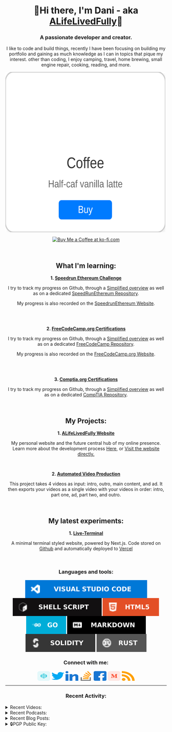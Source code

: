 <h1 align="center">👋Hi there, I'm Dani - aka <a href="https://links.alifelivedfully.com">ALifeLivedFully</a>👋</h1>
<h3 align="center">A passionate developer and creator.</h3>
<p align="center">I like to code and build things, recently I have been focusing on building my portfolio and gaining as much knowledge as I can in topics that pique my interest. other than coding, I enjoy camping, travel, home brewing, small engine repair, cooking, reading, and more.</p>

<img align="center" src="Images/card.svg" alt="alifelivedfully" height="500" width="500" />

<br/>
<p align="center">
<a href='https://ko-fi.com/J3J8FMBMJ' target='_blank'><img height='36' style='border:0px;height:36px;' src='https://storage.ko-fi.com/cdn/kofi5.png?v=6' border='0' alt='Buy Me a Coffee at ko-fi.com' /></a>
</p>


<br/>
<h2 align="center">What I'm learning:</h2>
<p align="center"><b>1. <a href='https://speedrunethereum.com/'>Speedrun Ethereum Challenge</a></b></p> 
<p align="center">I try to track my progress on Github, through a <a href='https://github.com/ALifeLivedFully/ALifeLivedFully/blob/main/Progress/SpeedRunEthereum-Progress.md'>Simplified overview</a> as well as on a dedicated <a href='https://github.com/ALifeLivedFully/SpeedRunEthereum'>SpeedRunEthereum Repository</a>.</p>
<p align="center">My progress is also recorded on the <a href='https://speedrunethereum.com/builders/0x70B5901f6cFEFb514dBe1656c08fA1b875F28E96'>SpeedrunEthereum Website</a>.</p>
</br>
</br>
<p align="center"><b>
  2. <a href='https://www.freecodecamp.org/'>FreeCodeCamp.org Certifications</a></b></p>
  <p align="center">I try to track my progress on Github, through a <a href='https://github.com/ALifeLivedFully/ALifeLivedFully/blob/main/Progress/FreeCodeCamp-Progress.md'>Simplified overview</a> as well as on a dedicated <a href='https://github.com/ALifeLivedFully/FreeCodeCamp'>FreeCodeCamp Repository</a>.</p>  
  <p align="center">My progress is also recorded on the <a href='https://www.freecodecamp.org/alifelivedfully'>FreeCodeCamp.org Website</a>.</p>
</br>
</br>
<p align="center"><b>
  3. <a href='https://www.comptia.org/certifications'>Comptia.org Certifications</a></b></p>
  <p align="center">I try to track my progress on Github, through a <a href='https://github.com/ALifeLivedFully/ALifeLivedFully/blob/main/Progress/CompTIA-Progress.md'>Simplified overview</a> as well as on a dedicated <a href='https://github.com/ALifeLivedFully/CompTIA'>CompTIA Repository</a>.
</p>
<br/>


<h2 align="center">My Projects:</h2>
<p align="center"><b>
1. <a href='https://www.ALifeLivedFully.com/'>ALifeLivedFully Website</a></b></p> 
<p align="center">My personal website and the future central hub of my online presence. 
  <br/>
  Learn more about the development process <a href='https://github.com/ALifeLivedFully-Domain'>Here</a>, or <a href='https://www.ALifeLivedFully.com/'>Visit the website directly.</a></p>  
<br/>  
<p align="center"><b>
2. <a href='https://www.Github.com/ALifeLivedFully/'>Automated Video Production</a></b></p> 
<p align="center">This project takes 4 videos as input: intro, outro, main content, and ad. It then exports your videos as a single video with your videos in order: intro, part one, ad, part two, and outro.
</p>
<br/>

<!--

<p align="center">2. <a href='https://www.Moneyshots.io/'>ALifeLivedFully.com</a>. An online hub for creators of adult content.
</p>

<p align="center">2. <a href='https://www.NiftyMiners.com/'>NiftyMiners.com</a>. A small resource management game simulating a mining colony.
</p>

<p align="center">2. <a href='https://www.ArtistsGuild.com/'>ArtistsGuild.com</a>. A platform for artists to more easily monitize their art and create a more profitable practice.
</p>


| My latest experiments: | My hobbies: |
| --- | --- |
| **Live-Terminal**, A minimal terminal styled website, powered by Next.js. Code stored on [Github](https://github.com/ALifeLivedFully/LiveTerm) and automatically deployed to [Vercel](https://live-term-alifelivedfully.vercel.app/) | Engine Maintenance |
-->


<h2 align="center">My latest experiments:</h2>
<p align="center"><b>1. <a href="https://live-term-alifelivedfully.vercel.app/">Live-Terminal</a></b></p>  
<p align="center">A minimal terminal styled website, powered by Next.js. Code stored on <a href="https://github.com/ALifeLivedFully/LiveTerm">Github</a> and automatically deployed to <a href="https://live-term-alifelivedfully.vercel.app/">Vercel</a></p>  
<br/>


<h3 align="center">Languages and tools:</h3>
<p align="center">
<a href="https://code.visualstudio.com/" target="blank"><img align="center" src="Images/VisualStudioCode.svg" alt="Visual Studio Code"/></a>
<a href="https://www.shellscript.sh/" target="blank"><img align="center" src="Images/shell_script.svg" alt="Shell script"/></a>
<a href="https://www.w3schools.com/html/" target="blank"><img align="center" src="Images/html5.svg" alt="HTML5"/></a>
<a href="https://go.dev/" target="blank"><img align="center" src="Images/golang.svg" alt="GoLang"/></a>
<a href="https://www.markdownguide.org/" target="blank"><img align="center" src="Images/markdown.svg" alt="Markdown"/></a>
<a href="https://soliditylang.org/" target="blank"><img align="center" src="Images/Solidity.svg" alt="Solidity"/></a>
<a href="https://www.rust-lang.org/" target="blank"><img align="center" src="Images/Rust.svg" alt="Rust"/></a>
</p>


<h3 align="center">Connect with me:</h3>
<p align="center">
<a href="https://codepen.io/alifelivedfully" target="blank"><img align="center" src="Images/codepen.svg" alt="alifelivedfully" height="30" width="40" /></a>
<a href="https://twitter.com/alifelivedfully" target="blank"><img align="center" src="Images/twitter.svg" alt="alifelivedfully" height="30" width="40" /></a>
<a href="https://linkedin.com/in/alifelivedfully" target="blank"><img align="center" src="Images/linked-in-alt.svg" alt="alifelivedfully" height="30" width="40" /></a>
<a href="https://stackoverflow.com/users/20210288" target="blank"><img align="center" src="Images/stack-overflow.svg" alt="20210288" height="30" width="40" /></a>
<a href="https://fb.com/alifelivedfully" target="blank"><img align="center" src="Images/facebook.svg" alt="alifelivedfully" height="30" width="40" /></a>
<a href="https://medium.com/@alifelivedfully" target="blank"><img align="center" src="Images/medium.svg" alt="@alifelivedfully" height="30" width="40" /></a>
<a href="https://medium.com/feed/@alifelivedfully" target="blank"><img align="center" src="Images/rss.svg" alt="https://medium.com/feed/@alifelivedfully" height="30" width="40" /></a>
</p>


--- 

<h3 align="center">Recent Activity:</h3>
<!-- <p align="center"> </p> -->
  
<details>
  <summary>Recent Videos:</summary>
<!-- YOUTUBE-POST-LIST:START -->

<!-- YOUTUBE-POST-LIST:END -->
<a href='https://www.youtube.com/@ALifeLivedFully'>See More Here...</a>
</details>

<details>
  <summary>Recent Podcasts:</summary>  
<!-- PODCAST-POST-LIST:START --><a href='https://podcasters.spotify.com/pod/show/alifelivedfully/episodes/Coming-soon-e1je4qa'>Coming soon...</a> <br><a href='https://podcasters.spotify.com/pod/show/alifelivedfully/episodes/ep-e1je51b'>ALifeLivedFully &lpar;Trailer&rpar;</a> <br><!-- PODCAST-POST-LIST:END -->
<a href='https://anchor.fm/alifelivedfully/'>See More Here...</a>
</details>

<details>
  <summary>Recent Blog Posts:</summary>
<!-- BLOG-POST-LIST:START -->
  
<!-- BLOG-POST-LIST:END -->
<a href='https://alifelivedfully.medium.com/'>See More Here...</a>
</details>

<details>
  <summary>🔒PGP Public Key:</summary>
  <p>To ensure private communication check <a href='https://keybase.io/alifelivedfully'>my Keybase.io</a> for my identitiy proofs and to get <a href='https://keybase.io/alifelivedfully/pgp_keys.asc'>my current public pgp key</a>.</p>
  

<pre><code>
-----BEGIN PGP PUBLIC KEY BLOCK-----
Comment: https://keybase.io/alifelivedfully
Version: Keybase Go 6.4.0 (linux)

xsFNBGe/ZD4BEACon4Cj3FMchixQAML/Q74qvq/3Tq+f2dT/udyDP0Gbfs5kjJsR
Jis21n0MMRF6cRdnC1Uj6bd55Q/Pu+IS7fIy7O2D5/9wGmTkgEZmHt4rUHdx/Ygn
rWrISlWs6ldXyPfNR2lfj68mh0fRK/L3qpTMVbvTc50+lHfV7pBML17h3fr2HB7o
dg0jALGaV2YdmHtrqQRO/NTjHltQhW6+c4bSGYWIRs0YyBvJD2hq2ViB/1iwO0f4
QS55qgOh6OVkaDxHq3qzqCiqf6RGvHFaLVDuwW2cOjyCKrfu3PKuslpJda716gra
sTJ/9oqIQDq5kMwbeNL0rxW5kbBsusWPi1f9Xy983x4nfZxahsR/uUEN7F9KT2g/
hqoLHqp+l3VLRMorXwLu0KE45yV+DNoiCPihm7HToX9aAsSYziMSnDu8oTfStshA
HH7pZqyLUaeXeyP2JzE3LfToSxL+eMNWbHS4+ODQWfxp+JFQmPRhIIX0EcbNDuC5
W3wdkI5GzPx9dGqO+Pw/Zu9S4mn7fQ5Ye4u+U46BACPlt95ZU1ogMz6t1kWfL/Of
27nUQqiEGSBU7UOqWdbtw1bkdlfGj7uB+06MFHXQ3w0G8F12/alaW0YycN5p4epL
Olwx1FFBeJ4M8J+b4O0fhYOZz3YA2l0RDwtCYzAKvBlshOOvbMTd4X4B+QARAQAB
zSlEYW5pIDxhbGlmZWxpdmVkZnVsbHkuYnVzaW5lc3NAZ21haWwuY29tPsLBdQQT
AQgAKQUCZ79kPgkQE7Gv7YdKnLECGwMFCR4TOAAECwcJAwUVCAoCAwQWAAECAACW
hRAAZVDh+jbrUEEx1cQny3UvOR2wEXNlMkZmzNNAgq3RqSL6y5pwFKLzGJIklAf2
pW/nCkkHl5uL05ozA4mF6PMI1k52VAr4m59mWwPsQlx+7yhjzhB4Knf7g7dt/yYu
sjZTMGiMshFT7h5z6K/PLQ8l/mlevfvfcrt1awl+IQE7WH2Nvq+MHpmYCC6IySju
m7UfjXYza6DxnLZ476i7eNGl0wsT/veWB8wXR69Ue0MWzA91l5X5XnwifhcFy+rH
DhB4ARTWc+3hxI3Bl9J0Ah5i+k2EHBkrL9Cs3M4YJq/uqBsSgKJtGrJ1KZf2kTno
x5SVpPr9SwdkpPL+1x7cjgs7zihOP/p/T7MkLhkzV8W+CSByq9im8lMrnN4pHTFU
WnSLEDnq2AHIeprtHhAYNjQgUHiSBoR+nA5i4c9AfEPfjKPg34F37Wn+MfeXgc2q
nb5NUdPN3moNz8sCnbZoRrjaDxd9u3bG+gRm2Ma+jymA0gn5eh+Uc4+YVRp/Ws9y
x+0IOozhkXeFg2Z4QHxFvNyjQVhBsMYiZewDZmVuIa1NNcnQqyM3yehYhkdTQpN1
S7gFj8j+aNcKc0IMtw7OB+0+Hbbt7iwJGfvYk5hlgPw4XbYEeo2cW7wQpHxZJJh/
pJqVUc58LA17MBIHhYC/cJlDFsIH1J30Tm+VqhSGlIPXF2zNH0RhbmkgPERhbmlA
YWxpZmVsaXZlZGZ1bGx5LmNvbT7CwXgEEwEIACwFAme/ZD4JEBOxr+2HSpyxAhsD
BQkeEzgAAhkBBAsHCQMFFQgKAgMEFgABAgAAzLQQACbU9HlBFAlQOgIA1B6OHCq4
RiGEf02B0i4abg6h62FVClYGLC17uwTixVFXKAOQXeYKGkpXZG62LSdABu9UZ8WQ
fNVc6L4ACXyxwa7w/M/fnlDPQhi/4cf4PY3ZXnxuUIlJmH9kP06D5z0RrjbG01th
gLDunHX6V2FsRpX0DACBBSkGGLEhX5zsSrQF8xQSv1ebIyQDmtYDrM5u0saVidfD
flkZcpJb8fGukz29Usb/x+pMwe5Xt1zUQZl+J5wi+N+Ogh74fJHattP2fVzw4JIr
Dn4FWdG6RY24oPvQV9PihAXWGDMttR6MmROoQRGvjpKW32xHXP7e/r9dAfoS/sGK
LRYUObIAbJWk9lO+cmujoSJEQ1QxqsQTMtjCqIBNL71wyBDtrP09jgbaPo7rcgWH
R4xOQ04p/PQMswKwpdoZbIujm0wSekjNgeDqdVGmXt0cDTOnK4/6iq4S0w/jE1rr
omi1lAc1Ip3JiYQFEoM873K8PI3afwk8xRZpyHihzxwFwClq8R7sJBjqqkFPABIq
pJc+PBciSKSXT1kGEGqoGC3fldgujii2pUqJVI1HocB6KTPFBu63walyouJFXdzN
qqXxk0uZqbkwCumfaqjziLwxtXBxewNwsb7UJPZ859855Txh7f+9Y+xt5Q70NUAH
0WT3b/NSrIwhBi974vw3zSVEYW5pIDxhbGlmZWxpdmVkZnVsbHlAcHJvdG9ubWFp
bC5jb20+wsF1BBMBCAApBQJnv2Q+CRATsa/th0qcsQIbAwUJHhM4AAQLBwkDBRUI
CgIDBBYAAQIAANOqEABhgKR1W2aPPDtxoh0ehZEOndtIo8bj+TGiesoOO6YXBCth
uHsRwd828Vmm7ED75/p5x/rWCl8w6j9N4ityKoEZjG6JM1OT5jGv5Jgeiym+bhxv
L+CbmuOkjkhiyNsSW3NBW6OtQ2zTEJ4I80yAhuE9n2MpQAOVuyWfLWotrcOC8Xvg
GptB4Qwh2Szpn7/v4o94QhL/o5b6vWvZBa0K3XWJg1bOXf6RbkDLn29VVIA7v0sa
2UNd1JWZQnYid+0Iu0TVgkXyFnM2Gjyo8dfGPo/fz0Igeel88PIkkuoP9m9GET/x
MfRvmxMCqx4IqZt0kdlf6mHlWIRN0Rv70fe6ER/ARUfFblLbdTR9mJsW/oGq+fdl
KCYykb3nGKVJQe3WrvxTqfp6lJOfukSrvK2kr1+QyAu7KmLMhSktVgQdyYH0k46e
ZX9+QeYqw1O0Ds3PQgfRF8jFQ41x7S6jVjKRqmP9+4gp044sxW2caBxbXIWpQvQj
UvBxqzxB5Czvb8WAYImL6ZAMMiG/27ApuRMchsv2KdV8JvMoSCxWU8yI/0v8Y5CO
llug8fS/1hDOEFDYnYeDzoMZ07rxjclvFpGEYlSrJSSOYgKUM/z2hYEs6HVzE6Zf
pTAseCxrRuSlb9AHjZBTAbtLeph4GDr+yxAAr+nY74DfnU5g0SUQ5f0X3+JHzs0p
RGFuaSA8YWxpZmVsaXZlZGZ1bGx5LnBlcnNvbmFsQGdtYWlsLmNvbT7CwXUEEwEI
ACkFAme/ZD4JEBOxr+2HSpyxAhsDBQkeEzgABAsHCQMFFQgKAgMEFgABAgAArWcQ
AECviKIQTPDREn1esWYVLwWh6EhBQvi0L2D9V3cyL57qDlBP8mjsx3PPfBrKyU3Q
y7YLidur4HZMcEjSroXNksEALd4FDNjDzaLlv8xiMxfZI02Y8hUczAm6QtKhEiNC
RF5o4RHwemFGB5wVmX+McFDllQ4a53vsDHMzqK386fDbo+dtvryDnhOUK+ebvcHf
QNfmaGaKVo2kPkhPhnG/xqiUWjNFiQJJmkrEVDoJNB176hjQJTr65NlkZFjoNbSk
KQyxFdYDsVqmpA8JyCVSwY/hVIMrPz8MOJrH4plcuku9/gmsdi3/X6zicKZVuQKl
DRc/+qDHZu0scMntDySPXMW8Yeme1im8QtrLBJBSTMy5oYwMHhRNHt9c9YXIwBlK
rYkzJYCIWtO4nUcAK/v1fvEnxx0q36gB8UQa8X6SuAua//5i9GAp7KyP1P6wvB5f
s5042WfCiwXMbx+9zVXAKF9KgmfCgFLx4hiamqg7iWrYj7gqnvOs78lIoTurIv2V
UlMDmT3hXEMiDtjGcxNCTKykX18baQzxQLIlmJJGxFpGUOGgOTjsWTVQp8i94SI+
3np+sVtPmGG85ATBXBm9KZxaEuOCN8fr6XDShrI5la4TXXi4mGbO0EPAEbvx6Orh
CGC+annTVQBOO7kc5ErWYbVygB1XaZ0+qrlE8Ht9fSLUzsFNBGe/ZD4BEADM0pE7
dmDjxDZSi0Y/tAhTKgb4I/zBU16DZy5D8dTBFS/BoBbZA7WZ6ASN2rrZrO7KM4IZ
Gcsli4HwBNIXG/9JKM5WEBWX7ydwgLDYOv3YkIC582BYoYPfZMKmBbt4pHpRwhZf
yHfc2WOS94T+XsgzDchINlf/Y0KBtkyBnrzdyZv303+5wsoyW0bdWXxAFlOIfolR
tPXmOatXGBZMO5+rPF2gOY4R74QGEtbWIXeoH39c2aJPIb5qkQHXvQY22RLP+pte
krjWKT5aIde8WinyCLIWN1J0w/mtDm/7ZBD+u0AuUtVVsTiIXQhbdr08wbVX1CAe
9bUYoQiMSd+sAjVhctaLIuQTM5YOuu/ftDavycmEGlg+VoOU2Htlheh8fHQU3ayP
Dki8cS/66JQGoOqzdur03lJOEm+crb2sSUlAnMGfehh3n181RO1Krg/myyFiNyfn
3Y9oK/Qq0Qi/WtZ3B9qVx91bmsycnK8LHPWwk2MZcRVRXNYZcLhIZVkhIYZsvDpa
XTHehDpCKfl+OmYVQTIBy3MgCB0pb6eizxmEu6a4TvVP50ouu9rJLnThafTDeE2V
UtiSPLZRFi1/q4z18H6Z3IO3/8/rzb6mtYj21YZe6MGPQ2m42h9G0fTEpSKtuQ4s
51vBJsiOIAU4/GUN217CWqkQjltrqB1OLvodwQARAQABwsF1BBgBCAApBQJnv2Q+
CRATsa/th0qcsQIbDAUJHhM4AAQLBwkDBRUICgIDBBYAAQIAAGt4EABiDV5zx+lL
X5c3/dsDhwOHrQQF3JKQvc4URtt2W4XRUzjhLRC1rft1KueUPrtlcYiwyzSAKcYe
wRAkt9FlXBeX9Q9I4mscuS9HY9gaZomYUlmIYgfNfxSqqU/vbM123aqBjrTWhcxj
hI62HrTRXDN4EFZmO9aAFgl6xASBz1MoP2t8GbXLahqw9jAefqRSh34K6Sbjxp0/
MVF8L0Chu8RX70R+AZQr3jQT0LMi2RfmnsESjK3O95EHG3Ln7eZJ4uX3YujqNfFF
CZvlvLU32B4HueG+P5ydOoXD0vA61wSMAq1+6Z+DdRCVXMSTLB1vsyZ78FyuAm4m
H3Ht2b1F+IvxpN0KcLTZXsZYTXYCRM7nd870HXTihzjIHDcxGRW57W0yNSxzQUzk
KxSxkt1pxT7WqquJxbeZvE4ste/K2v6vMAqnzZO1AxJdrmB4R3UwloIkpKl1ZGRQ
d5zCY3L/Ii68FoFIJrbXrNr6VvyVNg4edy6n8na6nmUTgTfQLYEv7KKYbZA5caVt
aXhvwdbbkYnLpsTzidsbdnrZ9Tr5p2LFgwIDJbse51gQ5LsHT2Rm7vujYKcY+UEM
k/liOorpwSe6gRuU6JGrv+KzB4UR0X60Py6AxDguuH7NotAxrqNuGaZM+fqUaT3F
f3uaap26bmQWCgUlRfHKDRUfE91dZC80nA==
=laJ8
-----END PGP PUBLIC KEY BLOCK-----
</code></pre>

</details>


[website]: https://ALifeLivedFully.com
[links]: https://Links.ALifeLivedFully.com
[twitter]: https://twitter.com/ALifeLivedFully
[youtube]: https://youtube.com/ALifeLivedFully
[instagram]: https://instagram.com/ALifeLivedFully
[linkedin]: https://linkedin.com/in/ALifeLivedFully
